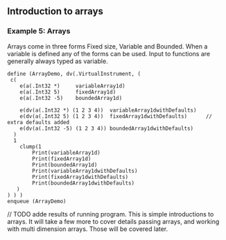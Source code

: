 ## Introduction to arrays

### Example 5: Arrays
Arrays come in three forms Fixed size, Variable and Bounded. When a variable is defined any of the forms can be used. Input to functions are generally always typed as variable. 

~~~(.via)
define (ArrayDemo, dv(.VirtualInstrument, (
 c(   
    e(a(.Int32 *)     variableArray1d)
    e(a(.Int32 5)     fixedArray1d)
    e(a(.Int32 -5)    boundedArray1d)

    e(dv(a(.Int32 *) (1 2 3 4))  variableArray1dwithDefaults)
    e(dv(a(.Int32 5) (1 2 3 4))  fixedArray1dwithDefaults)  	// extra defaults added
    e(dv(a(.Int32 -5) (1 2 3 4)) boundedArray1dwithDefaults)
  )
  1
    clump(1
        Print(variableArray1d)
        Print(fixedArray1d)
        Print(boundedArray1d)        
        Print(variableArray1dwithDefaults)
        Print(fixedArray1dwithDefaults)
        Print(boundedArray1dwithDefaults)
   )
) ) )
enqueue (ArrayDemo)
~~~

// TODO adde results of running program.
This is simple introductions to arrays. It will take a few more to cover details passing arrays, and working with multi dimension arrays. Those will be covered later.